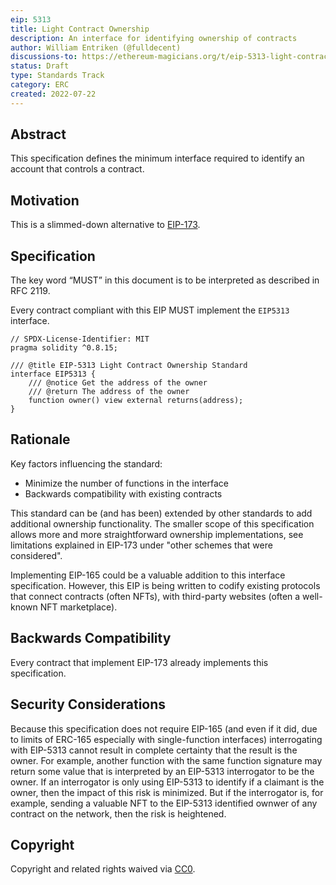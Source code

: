 ```yaml
---
eip: 5313
title: Light Contract Ownership
description: An interface for identifying ownership of contracts
author: William Entriken (@fulldecent)
discussions-to: https://ethereum-magicians.org/t/eip-5313-light-contract-ownership/10052
status: Draft
type: Standards Track
category: ERC
created: 2022-07-22
---
```


## Abstract

This specification defines the minimum interface required to identify an account that controls a contract.

## Motivation

This is a slimmed-down alternative to [EIP-173](./eip-173.md).

## Specification

The key word “MUST” in this document is to be interpreted as described in RFC 2119.

Every contract compliant with this EIP MUST implement the `EIP5313` interface.

```solidity
// SPDX-License-Identifier: MIT
pragma solidity ^0.8.15;

/// @title EIP-5313 Light Contract Ownership Standard
interface EIP5313 {
    /// @notice Get the address of the owner    
    /// @return The address of the owner
    function owner() view external returns(address);
}
```

## Rationale

Key factors influencing the standard: 

- Minimize the number of functions in the interface
- Backwards compatibility with existing contracts

This standard can be (and has been) extended by other standards to add additional ownership functionality. The smaller scope of this specification allows more and more straightforward ownership implementations, see limitations explained in EIP-173 under "other schemes that were considered".

Implementing EIP-165 could be a valuable addition to this interface specification. However, this EIP is being written to codify existing protocols that connect contracts (often NFTs), with third-party websites (often a well-known NFT marketplace).

## Backwards Compatibility

Every contract that implement EIP-173 already implements this specification.

## Security Considerations

Because this specification does not require EIP-165 (and even if it did, due to limits of ERC-165 especially with single-function interfaces) interrogating with EIP-5313 cannot result in complete certainty that the result is the owner. For example, another function with the same function signature may return some value that is interpreted by an EIP-5313 interrogator to be the owner. If an interrogator is only using EIP-5313 to identify if a claimant is the owner, then the impact of this risk is minimized. But if the interrogator is, for example, sending a valuable NFT to the EIP-5313 identified ownwer of any contract on the network, then the risk is heightened.

## Copyright

Copyright and related rights waived via [CC0](../LICENSE.md).
